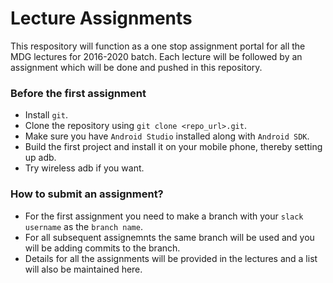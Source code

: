 # Lecture Assignments

This respository will function as a one stop assignment portal for all the MDG lectures for 2016-2020 batch. Each lecture will be followed by an assignment which will be done and pushed in this repository.

### Before the first assignment
 - Install `git`.
 - Clone the repository using `git clone <repo_url>.git`.
 - Make sure you have `Android Studio` installed along with `Android SDK`.
 - Build the first project and install it on your mobile phone, thereby setting up adb.
 - Try wireless adb if you want.

### How to submit an assignment?
 - For the first assignment you need to make a branch with your `slack username` as the `branch name`.
 - For all subsequent assignemnts the same branch will be used and you will be adding commits to the branch.
 - Details for all the assignments will be provided in the lectures and a list will also be maintained here.
